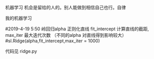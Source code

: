 机器学习
机会是留给的人的。别人能做到相信自己也行。自律

我的机器学习

#2019-4-19 5:50 岭回归alpha 正则化直线  fit_intercept 计算直线的截距, max_iter 最大迭代次数 （不同的alpha 对直线得到影响较大）
#sl.Ridge(alpha,fit_intercept,max_iter = 1000)

代码见 ridge.py 
